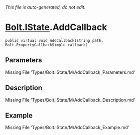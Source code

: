 *This file is auto-generated, do not edit.*

# [Bolt.IState](Types/Bolt.IState.md).AddCallback
`public virtual void AddCallback(string path, Bolt.PropertyCallbackSimple callback)`
## Parameters
Missing File 'Types/Bolt.IState/M/AddCallback_Parameters.md'
## Description
Missing File 'Types/Bolt.IState/M/AddCallback_Description.md'
## Example
Missing File 'Types/Bolt.IState/M/AddCallback_Example.md'
